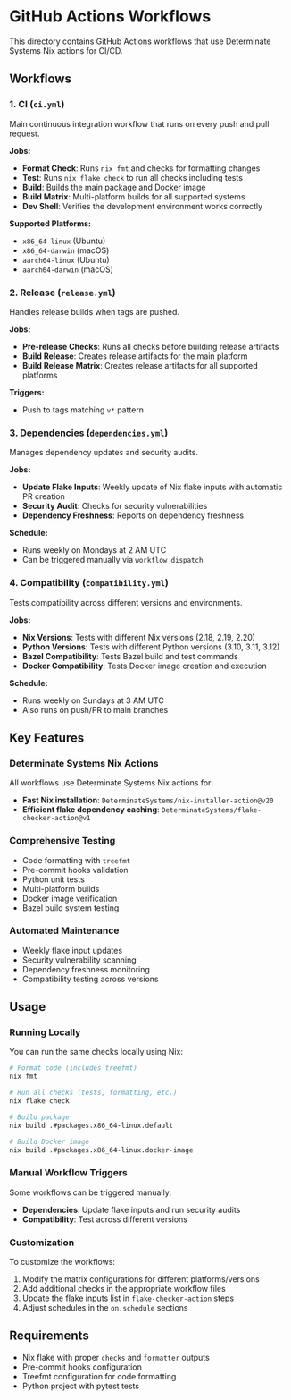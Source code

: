 # GitHub Actions Workflows

This directory contains GitHub Actions workflows that use Determinate Systems Nix actions for CI/CD.

## Workflows

### 1. CI (`ci.yml`)
Main continuous integration workflow that runs on every push and pull request.

**Jobs:**
- **Format Check**: Runs `nix fmt` and checks for formatting changes
- **Test**: Runs `nix flake check` to run all checks including tests
- **Build**: Builds the main package and Docker image
- **Build Matrix**: Multi-platform builds for all supported systems
- **Dev Shell**: Verifies the development environment works correctly

**Supported Platforms:**
- `x86_64-linux` (Ubuntu)
- `x86_64-darwin` (macOS)
- `aarch64-linux` (Ubuntu)
- `aarch64-darwin` (macOS)

### 2. Release (`release.yml`)
Handles release builds when tags are pushed.

**Jobs:**
- **Pre-release Checks**: Runs all checks before building release artifacts
- **Build Release**: Creates release artifacts for the main platform
- **Build Release Matrix**: Creates release artifacts for all supported platforms

**Triggers:**
- Push to tags matching `v*` pattern

### 3. Dependencies (`dependencies.yml`)
Manages dependency updates and security audits.

**Jobs:**
- **Update Flake Inputs**: Weekly update of Nix flake inputs with automatic PR creation
- **Security Audit**: Checks for security vulnerabilities
- **Dependency Freshness**: Reports on dependency freshness

**Schedule:**
- Runs weekly on Mondays at 2 AM UTC
- Can be triggered manually via `workflow_dispatch`

### 4. Compatibility (`compatibility.yml`)
Tests compatibility across different versions and environments.

**Jobs:**
- **Nix Versions**: Tests with different Nix versions (2.18, 2.19, 2.20)
- **Python Versions**: Tests with different Python versions (3.10, 3.11, 3.12)
- **Bazel Compatibility**: Tests Bazel build and test commands
- **Docker Compatibility**: Tests Docker image creation and execution

**Schedule:**
- Runs weekly on Sundays at 3 AM UTC
- Also runs on push/PR to main branches

## Key Features

### Determinate Systems Nix Actions
All workflows use Determinate Systems Nix actions for:
- **Fast Nix installation**: `DeterminateSystems/nix-installer-action@v20`
- **Efficient flake dependency caching**: `DeterminateSystems/flake-checker-action@v1`

### Comprehensive Testing
- Code formatting with `treefmt`
- Pre-commit hooks validation
- Python unit tests
- Multi-platform builds
- Docker image verification
- Bazel build system testing

### Automated Maintenance
- Weekly flake input updates
- Security vulnerability scanning
- Dependency freshness monitoring
- Compatibility testing across versions

## Usage

### Running Locally
You can run the same checks locally using Nix:

```bash
# Format code (includes treefmt)
nix fmt

# Run all checks (tests, formatting, etc.)
nix flake check

# Build package
nix build .#packages.x86_64-linux.default

# Build Docker image
nix build .#packages.x86_64-linux.docker-image
```

### Manual Workflow Triggers
Some workflows can be triggered manually:
- **Dependencies**: Update flake inputs and run security audits
- **Compatibility**: Test across different versions

### Customization
To customize the workflows:
1. Modify the matrix configurations for different platforms/versions
2. Add additional checks in the appropriate workflow files
3. Update the flake inputs list in `flake-checker-action` steps
4. Adjust schedules in the `on.schedule` sections

## Requirements

- Nix flake with proper `checks` and `formatter` outputs
- Pre-commit hooks configuration
- Treefmt configuration for code formatting
- Python project with pytest tests